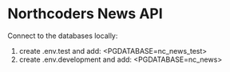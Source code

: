 # Northcoders News API

Connect to the databases locally:

1. create .env.test and add: <PGDATABASE=nc_news_test>
2. create .env.development and add: <PGDATABASE=nc_news>
